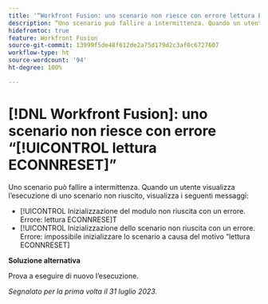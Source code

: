 ```yaml
---
title: '“Workfront Fusion: uno scenario non riesce con errore lettura ECONNRESET”'
description: “Uno scenario può fallire a intermittenza. Quando un utente visualizza l’esecuzione di uno scenario non riuscito, visualizza messaggi di errore che fanno riferimento alla lettura ECONNRESET”
hidefromtoc: true
feature: Workfront Fusion
source-git-commit: 13999f5de48f612de2a75d179d2c3af0c6727607
workflow-type: ht
source-wordcount: '94'
ht-degree: 100%

---
```



# [!DNL Workfront Fusion]: uno scenario non riesce con errore “[!UICONTROL lettura ECONNRESET]”

Uno scenario può fallire a intermittenza. Quando un utente visualizza l’esecuzione di uno scenario non riuscito, visualizza i seguenti messaggi:

* [!UICONTROL Inizializzazione del modulo non riuscita con un errore. Errore: lettura ECONNRESE]T
* [!UICONTROL Inizializzazione dello scenario non riuscita con un errore. Errore: impossibile inizializzare lo scenario a causa del motivo “lettura ECONNRESET]

**Soluzione alternativa**

Prova a eseguire di nuovo l’esecuzione.

_Segnalato per la prima volta il 31 luglio 2023._

